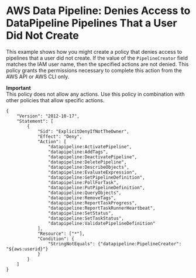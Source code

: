 # AWS Data Pipeline: Denies Access to DataPipeline Pipelines That a User Did Not Create<a name="reference_policies_examples_datapipeline_not-owned"></a>

This example shows how you might create a policy that denies access to pipelines that a user did not create\. If the value of the `PipelineCreator` field matches the IAM user name, then the specified actions are not denied\. This policy grants the permissions necessary to complete this action from the AWS API or AWS CLI only\.

**Important**  
This policy does not allow any actions\. Use this policy in combination with other policies that allow specific actions\. 

```
{
    "Version": "2012-10-17",
    "Statement": [
        {
            "Sid": "ExplicitDenyIfNotTheOwner",
            "Effect": "Deny",
            "Action": [
                "datapipeline:ActivatePipeline",
                "datapipeline:AddTags",
                "datapipeline:DeactivatePipeline",
                "datapipeline:DeletePipeline",
                "datapipeline:DescribeObjects",
                "datapipeline:EvaluateExpression",
                "datapipeline:GetPipelineDefinition",
                "datapipeline:PollForTask",
                "datapipeline:PutPipelineDefinition",
                "datapipeline:QueryObjects",
                "datapipeline:RemoveTags",
                "datapipeline:ReportTaskProgress",
                "datapipeline:ReportTaskRunnerHeartbeat",
                "datapipeline:SetStatus",
                "datapipeline:SetTaskStatus",
                "datapipeline:ValidatePipelineDefinition"
            ],
            "Resource": ["*"],
            "Condition": {
                "StringNotEquals": {"datapipeline:PipelineCreator": "${aws:userid}"}
            }
        }
    ]
}
```